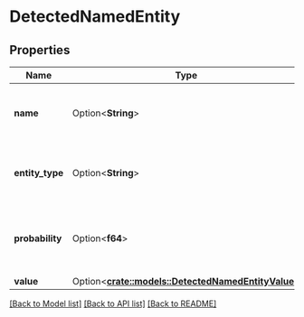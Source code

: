 # DetectedNamedEntity

## Properties

Name | Type | Description | Notes
------------ | ------------- | ------------- | -------------
**name** | Option<**String**> | The name of the detected named entity. | [optional][readonly]
**entity_type** | Option<**String**> | The type of the detected named entity. | [optional][readonly]
**probability** | Option<**f64**> | The probability of the detected named entity. | [optional][readonly]
**value** | Option<[**crate::models::DetectedNamedEntityValue**](DetectedNamedEntityValue.md)> |  | [optional]

[[Back to Model list]](../README.md#documentation-for-models) [[Back to API list]](../README.md#documentation-for-api-endpoints) [[Back to README]](../README.md)


